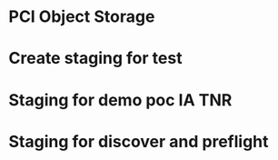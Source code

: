 # PCI Object Storage
# Create staging for test
# Staging for demo poc IA TNR
# Staging for discover and preflight
